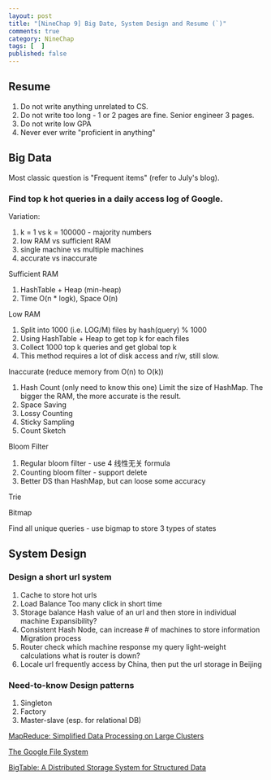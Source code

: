 ```yaml
---
layout: post
title: "[NineChap 9] Big Date, System Design and Resume (`)"
comments: true
category: NineChap
tags: [  ]
published: false
---
```


## Resume

1. Do not write anything unrelated to CS. 
1. Do not write too long - 1 or 2 pages are fine. Senior engineer 3 pages. 
1. Do not write low GPA
1. Never ever write "proficient in anything"

## Big Data

Most classic question is "Frequent items" (refer to July's blog). 

### Find top k hot queries in a daily access log of Google. 

Variation:

1. k = 1 vs k = 100000 - majority numbers
1. low RAM vs sufficient RAM
1. single machine vs multiple machines
1. accurate vs inaccurate

Sufficient RAM

1. HashTable + Heap (min-heap)
1. Time O(n * logk), Space O(n)

Low RAM

1. Split into 1000 (i.e. LOG/M) files by hash(query) % 1000
1. Using HashTable + Heap to get top k for each files
1. Collect 1000 top k queries and get global top k
1. This method requires a lot of disk access and r/w, still slow. 

Inaccurate (reduce memory from O(n) to O(k))

1. Hash Count (only need to know this one)
    Limit the size of HashMap. The bigger the RAM, the more accurate is the result. 
1. Space Saving
1. Lossy Counting
1. Sticky Sampling
1. Count Sketch

Bloom Filter

1. Regular bloom filter - use 4 线性无关 formula
1. Counting bloom filter - support delete
1. Better DS than HashMap, but can loose some accuracy

Trie

Bitmap

Find all unique queries - use bigmap to store 3 types of states

## System Design

### Design a short url system

1. Cache 
    to store hot urls
1. Load Balance 
    Too many click in short time
1. Storage balance
    Hash value of an url and then store in individual machine
    Expansibility?
1. Consistent Hash
    Node, can increase # of machines to store information
    Migration process
1. Router
    check which machine response my query
    light-weight calculations
    what is router is down?
1. Locale
    url frequently access by China, then put the url storage in Beijing

### Need-to-know Design patterns

1. Singleton
1. Factory
1. Master-slave (esp. for relational DB)

[MapReduce: Simplified Data Processing on Large Clusters](http://static.googleusercontent.com/media/research.google.com/en//archive/mapreduce-osdi04.pdf)

[The Google File System](http://static.googleusercontent.com/media/research.google.com/en//archive/gfs-sosp2003.pdf)

[BigTable: A Distributed Storage System for Structured Data](http://static.googleusercontent.com/media/research.google.com/en//archive/bigtable-osdi06.pdf)
